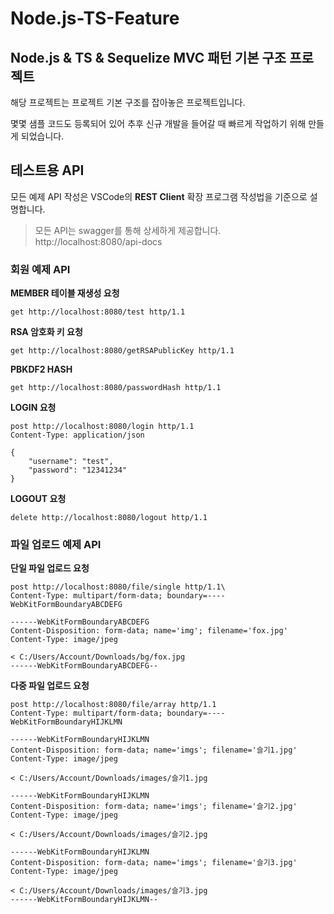 # Node.js-TS-Feature

## Node.js &amp; TS &amp; Sequelize MVC 패턴 기본 구조 프로젝트

해당 프로젝트는 프로젝트 기본 구조를 잡아놓은 프로젝트입니다.

몇몇 샘플 코드도 등록되어 있어 추후 신규 개발을 들어갈 때 빠르게 작업하기 위해 만들게 되었습니다.



## **테스트용 API**

모든 예제 API 작성은 VSCode의 **REST Client** 확장 프로그램 작성법을 기준으로 설명합니다.


> 모든 API는 swagger를 통해 상세하게 제공합니다. http://localhost:8080/api-docs



### 회원 예제 API






**MEMBER 테이블 재생성 요청**
```
get http://localhost:8080/test http/1.1
```



**RSA 암호화 키 요청**
```
get http://localhost:8080/getRSAPublicKey http/1.1
```



**PBKDF2 HASH**
```
get http://localhost:8080/passwordHash http/1.1
```



**LOGIN 요청**
```
post http://localhost:8080/login http/1.1
Content-Type: application/json

{
    "username": "test",
    "password": "12341234"
}
```



**LOGOUT 요청**
```
delete http://localhost:8080/logout http/1.1
```




### 파일 업로드 예제 API


**단일 파일 업로드 요청**
```
post http://localhost:8080/file/single http/1.1\
Content-Type: multipart/form-data; boundary=----WebKitFormBoundaryABCDEFG

------WebKitFormBoundaryABCDEFG
Content-Disposition: form-data; name='img'; filename='fox.jpg'
Content-Type: image/jpeg

< C:/Users/Account/Downloads/bg/fox.jpg
------WebKitFormBoundaryABCDEFG--
```


**다중 파일 업로드 요청**
```
post http://localhost:8080/file/array http/1.1
Content-Type: multipart/form-data; boundary=----WebKitFormBoundaryHIJKLMN

------WebKitFormBoundaryHIJKLMN
Content-Disposition: form-data; name='imgs'; filename='슬기1.jpg'
Content-Type: image/jpeg

< C:/Users/Account/Downloads/images/슬기1.jpg

------WebKitFormBoundaryHIJKLMN
Content-Disposition: form-data; name='imgs'; filename='슬기2.jpg'
Content-Type: image/jpeg

< C:/Users/Account/Downloads/images/슬기2.jpg

------WebKitFormBoundaryHIJKLMN
Content-Disposition: form-data; name='imgs'; filename='슬기3.jpg'
Content-Type: image/jpeg

< C:/Users/Account/Downloads/images/슬기3.jpg
------WebKitFormBoundaryHIJKLMN--
```